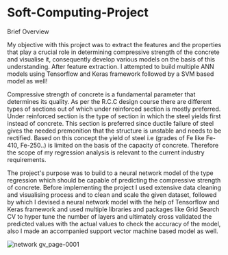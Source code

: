 # Soft-Computing-Project
Brief Overview

My objective with this project was to extract the features and the properties that play a crucial role in determining compressive strength of the concrete and visualise it, consequently develop various models on the basis of this understanding. After feature extraction. I attempted to build multiple ANN models using Tensorflow and Keras framework followed by a SVM based model as well!

Compressive strength of concrete is a fundamental parameter that determines its quality. As per the R.C.C design course there are different types of sections out of which under reinforced section is mostly preferred. Under reinforced section is the type of section in which the steel yields first instead of concrete. This section is preferred since ductile failure of steel gives the needed premonition that the structure is unstable and needs to be rectified. Based on this concept the yield of steel i.e (grades of Fe like Fe-410, Fe-250..) is limited on the basis of the capacity of concrete. Therefore the scope of my regression analysis is relevant to the current industry requirements.

The project's purpose was to build to a neural network model of the type regression which should be capable of predicting the compressive strength of concrete. Before implementing the project I used extensive data cleaning and visualising process and to clean and scale the given dataset, followed by which I devised a neural network model with the help of Tensorflow and Keras framework and used multiple libraries and packages like Grid Search CV to hyper tune the number of layers and ultimately cross validated the predicted values with the actual values to check the accuracy of the model, also I made an accompanied support vector machine based model as well.

![network gv_page-0001](https://user-images.githubusercontent.com/85796958/162601116-26903f04-f69c-4639-9b8d-f017c35f51f1.jpg)
